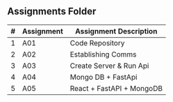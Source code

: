 ## Assignments Folder

|  #   | Assignment | Assignment Description |
| :---: |-----------|-------------------------|
| 1 | A01 | Code Repository |
| 2 | A02 | Establishing Comms |
| 3 | A03 | Create Server & Run Api |
| 4 | A04 | Mongo DB + FastApi |
| 5 | A05 | React + FastAPI + MongoDB |
